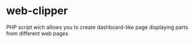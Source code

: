web-clipper
===========

PHP script wich allows you to create dashboard-like page displaying parts from different web pages